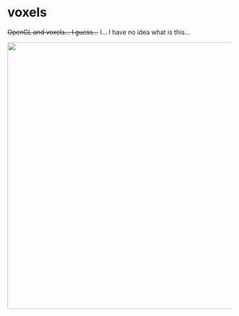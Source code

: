 # voxels
~~OpenGL and voxels... I guess...~~
I... I have no idea what is this...

<img src=https://i.imgur.com/NdHRbyt.png width=600px></img>
